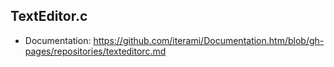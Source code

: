 TextEditor.c
------------

* Documentation: https://github.com/iterami/Documentation.htm/blob/gh-pages/repositories/texteditorc.md
